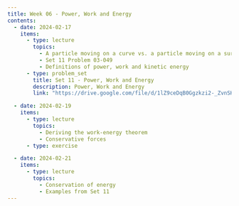 ```yaml
---
title: Week 06 - Power, Work and Energy
contents:
  - date: 2024-02-17
    items:
      - type: lecture
        topics:
          - A particle moving on a curve vs. a particle moving on a surface
          - Set 11 Problem 03-049
          - Definitions of power, work and kinetic energy
      - type: problem_set
        title: Set 11 - Power, Work and Energy
        description: Power, Work and Energy
        link: "https://drive.google.com/file/d/1lZ9ceDqB0Ggzkzi2-_ZvnSHJWBZiPnzw/view?usp=sharing"

  - date: 2024-02-19
    items:
      - type: lecture
        topics:
          - Deriving the work-energy theorem
          - Conservative forces
      - type: exercise

  - date: 2024-02-21
    items:
      - type: lecture
        topics:
          - Conservation of energy
          - Examples from Set 11
---
```


